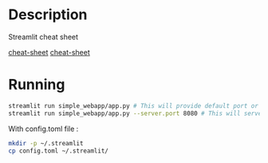 # Description

Streamlit cheat sheet

[cheat-sheet](https://cheat-sheet.streamlit.app/)
[cheat-sheet](https://docs.streamlit.io/develop/quick-reference/cheat-sheet)

# Running

```bash
streamlit run simple_webapp/app.py # This will provide default port or .env file
streamlit run simple_webapp/app.py --server.port 8080 # This will serve in the specificed port
```

With config.toml file :

```bash
mkdir -p ~/.streamlit
cp config.toml ~/.streamlit/
```